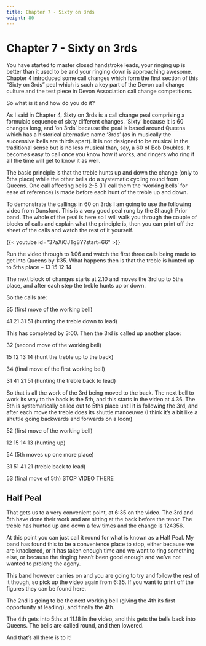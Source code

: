 ```yaml
---
title: Chapter 7 - Sixty on 3rds
weight: 80
---
```


# Chapter 7 - Sixty on 3rds

You have started to master closed handstroke leads, your ringing up is better than it used to be and your ringing down is approaching awesome. Chapter 4 introduced some call changes which form the first section of this “Sixty on 3rds” peal which is such a key part of the Devon call change culture and the test piece in Devon Association call change competitions. 

So what is it and how do you do it? 

As I said in Chapter 4, Sixty on 3rds is a call change peal comprising a formulaic sequence of sixty different changes. ‘Sixty’ because it is 60 changes long, and ‘on 3rds’ because the peal is based around Queens which has a historical alternative name ‘3rds’ (as in musically the successive bells are thirds apart). It is not designed to be musical in the traditional sense but is no less musical than, say, a 60 of Bob Doubles. It becomes easy to call once you know how it works, and ringers who ring it all the time will get to know it as well. 

The basic principle is that the treble hunts up and down the change (only to 5ths place) while the other bells do a systematic cycling round from Queens. One call affecting bells 2-5 (I’ll call them the ‘working bells’ for ease of reference) is made before each hunt of the treble up and down. 

To demonstrate the callings in 60 on 3rds I am going to use the following video from Dunsford. This is a very good peal rung by the Shaugh Prior band. The whole of the peal is here so I will walk you through the couple of blocks of calls and explain what the principle is, then you can print off the sheet of the calls and watch the rest of it yourself. 

{{< youtube id="37aXiCJTg8Y?start=66" >}}

Run the video through to 1:06 and watch the first three calls being made to get into Queens by 1:35. What happens then is that the treble is hunted up to 5ths place – 13 15 12 14

The next block of changes starts at 2.10 and moves the 3rd up to 5ths place, and after each step the treble hunts up or down. 

So the calls are:

35  (first move of the working bell)

41 21 31 51   (hunting the treble down to lead)

This has completed by 3:00. Then the 3rd is called up another place:

32  (second move of the working bell)

15 12 13 14  (hunt the treble up to the back)

34  (final move of the first working bell)

31 41 21 51  (hunting the treble back to lead)

So that is all the work of the 3rd being moved to the back. The next bell to work its way to the back is the 5th, and this starts in the video at 4.36. The 5th is systematically called out to 5ths place until it is following the 3rd, and after each move the treble does its shuttle manoeuvre (I think it’s a bit like a shuttle going backwards and forwards on a loom)

52 (first move of the working bell)

12 15 14 13  (hunting up)

54 (5th moves up one more place)

31 51 41 21 (treble back to lead)

53  (final move of 5th)   STOP VIDEO THERE

## Half Peal
That gets us to a very convenient point, at 6:35 on the video. The 3rd and 5th have done their work and are sitting at the back before the tenor. The treble has hunted up and down a few times and the change is 124356.

At this point you can just call it round for what is known as a Half Peal. My band has found this to be a convenience place to stop, either because we are knackered, or it has taken enough time and we want to ring something else, or because the ringing hasn’t been good enough and we’ve not wanted to prolong the agony. 

This band however carries on and you are going to try and follow the rest of it though, so pick up the video again from 6:35. If you want to print off the figures they can be found here. 

The 2nd is going to be the next working bell (giving the 4th its first opportunity at leading), and finally the 4th.

The 4th gets into 5ths at 11.18 in the video, and this gets the bells back into Queens. The bells are called round, and then lowered. 

And that’s all there is to it! 

